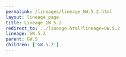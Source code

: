 ```yaml
---
permalink: /lineages/lineage_GW.5.2.html
layout: lineage_page
title: Lineage GW.5.2
redirect_to: ../lineage.html?lineage=GW.5.2
lineage: GW.5.2
parent: GW.5
children: ['GW.5.2']
---
```

